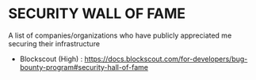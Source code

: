 # SECURITY WALL OF FAME

A list of companies/organizations who have publicly appreciated me securing their infrastructure

- Blockscout (High) : https://docs.blockscout.com/for-developers/bug-bounty-program#security-hall-of-fame
